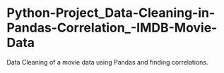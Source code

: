 # Python-Project_Data-Cleaning-in-Pandas-Correlation_-IMDB-Movie-Data
Data Cleaning of a movie data using Pandas and finding correlations.
